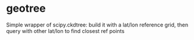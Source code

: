 # geotree
Simple wrapper of scipy.ckdtree: build it with a lat/lon reference grid, then query with other lat/lon to find closest ref points
